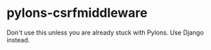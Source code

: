 pylons-csrfmiddleware
=====================

Don't use this unless you are already stuck with Pylons. Use Django instead.
